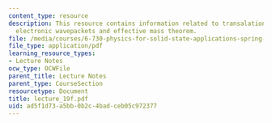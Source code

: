 ```yaml
---
content_type: resource
description: This resource contains information related to transalation operator,
  electronic wavepackets and effective mass theorem.
file: /media/courses/6-730-physics-for-solid-state-applications-spring-2003/ad5f1d73a5bb0b2c4badceb05c972377_lecture_19f.pdf
file_type: application/pdf
learning_resource_types:
- Lecture Notes
ocw_type: OCWFile
parent_title: Lecture Notes
parent_type: CourseSection
resourcetype: Document
title: lecture_19f.pdf
uid: ad5f1d73-a5bb-0b2c-4bad-ceb05c972377
---
```

